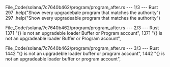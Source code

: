 File_Code/solana/7c7640b462/program/program_after.rs --- 1/3 --- Rust
297                                 .help("Show every upgradebale program that matches the authority")                                                       297                                 .help("Show every upgradeable program that matches the authority")

File_Code/solana/7c7640b462/program/program_after.rs --- 2/3 --- Rust
1371                         "{} is not an upgradeble loader Buffer or Program account",                                                                     1371                         "{} is not an upgradeable loader Buffer or Program account",

File_Code/solana/7c7640b462/program/program_after.rs --- 3/3 --- Rust
1442                         "{} is not an upgradeble loader buffer or program account",                                                                     1442                         "{} is not an upgradeable loader buffer or program account",

